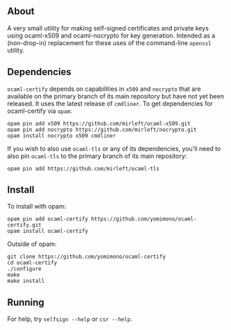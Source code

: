 ## About

A very small utility for making self-signed certificates and private keys using ocaml-x509 and ocaml-nocrypto for key generation.  Intended as a (non-drop-in) replacement for these uses of the command-line `openssl` utility.

## Dependencies

`ocaml-certify` depends on capabilities in `x509` and `nocrypto` that are available on the primary branch of its main repository but have not yet been released.  It uses the latest release of `cmdliner`.  To get dependencies for ocaml-certify via `opam`:

```
opam pin add x509 https://github.com/mirleft/ocaml-x509.git
opam pin add nocrypto https://github.com/mirleft/nocrypto.git
opam install nocrypto x509 cmdliner
```

If you wish to also use `ocaml-tls` or any of its dependencies, you'll need to also pin `ocaml-tls` to the primary branch of its main repository:

```
opam pin add https://github.com/mirleft/ocaml-tls
```

## Install

To install with opam: 

```
opam pin add ocaml-certify https://github.com/yomimono/ocaml-certify.git
opam install ocaml-certify
```

Outside of opam:

```
git clone https://github.com/yomimono/ocaml-certify
cd ocaml-certify
./configure
make
make install
```

## Running

For help, try `selfsign --help` or `csr --help`.
